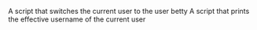  A script that switches the current user to the user betty
A script that prints the effective username of the current user
